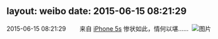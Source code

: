 layout: weibo
date: 2015-06-15 08:21:29
---
<meta name="referrer" content="no-referrer" />

2015-06-15 08:21:29  &nbsp;&nbsp;&nbsp;&nbsp;&nbsp;&nbsp; 来自 <a href="sinaweibo://customweibosource" rel="nofollow">iPhone 5s</a>
惨状如此，情何以堪…… ​​​
![图片](https://ww1.sinaimg.cn/large/6d2a6003jw1et4gshrfczj20hs0dcac7.jpg)
